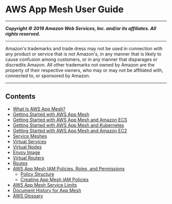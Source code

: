 # AWS App Mesh User Guide

-----
*****Copyright &copy; 2019 Amazon Web Services, Inc. and/or its affiliates. All rights reserved.*****

-----
Amazon's trademarks and trade dress may not be used in 
     connection with any product or service that is not Amazon's, 
     in any manner that is likely to cause confusion among customers, 
     or in any manner that disparages or discredits Amazon. All other 
     trademarks not owned by Amazon are the property of their respective
     owners, who may or may not be affiliated with, connected to, or 
     sponsored by Amazon.

-----
## Contents
+ [What Is AWS App Mesh?](what-is-app-mesh.md)
+ [Getting Started with AWS App Mesh](getting_started.md)
+ [Getting Started with AWS App Mesh and Amazon ECS](mesh-getting-started-ecs.md)
+ [Getting Started with AWS App Mesh and Kubernetes](mesh-getting-started-k8s.md)
+ [Getting Started with AWS App Mesh and Amazon EC2](mesh-getting-started-ec2.md)
+ [Service Meshes](meshes.md)
+ [Virtual Services](virtual_services.md)
+ [Virtual Nodes](virtual_nodes.md)
+ [Envoy Image](envoy.md)
+ [Virtual Routers](virtual_routers.md)
+ [Routes](routes.md)
+ [AWS App Mesh IAM Policies, Roles, and Permissions](IAM_policies.md)
   + [Policy Structure](iam-policy-structure.md)
   + [Creating App Mesh IAM Policies](MESH_IAM_user_policies.md)
+ [AWS App Mesh Service Limits](service_limits.md)
+ [Document History for App Mesh](doc-history.md)
+ [AWS Glossary](glossary.md)